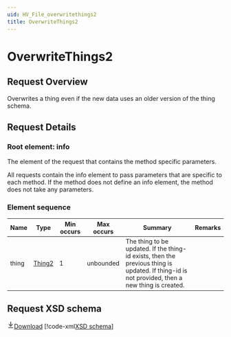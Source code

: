 ```yaml
---
uid: HV_File_overwritethings2
title: OverwriteThings2
---
```


# OverwriteThings2

## Request Overview

Overwrites a thing even if the new data uses an older version of the thing schema.

## Request Details

<a name='info'></a>

### Root element: info

The element of the request that contains the method specific parameters.

All requests contain the info element to pass parameters that are specific to each method. If the method does not define an info element, the method does not take any parameters.

### Element sequence

Name|Type|Min occurs|Max occurs|Summary|Remarks
---|---|---|---|---|---
thing|[Thing2](xref:HV_File_thing#Thing2)|1|unbounded|The thing to be updated. If the thing-id exists, then the previous thing is updated. If thing-id is not provided, then a new thing is created.|

## Request XSD schema
[![Download](/healthvault/images/download.png)Download](../xsd/method-overwritethings2.xsd)
[!code-xml[XSD schema](../xsd/method-overwritethings2.xsd)]

